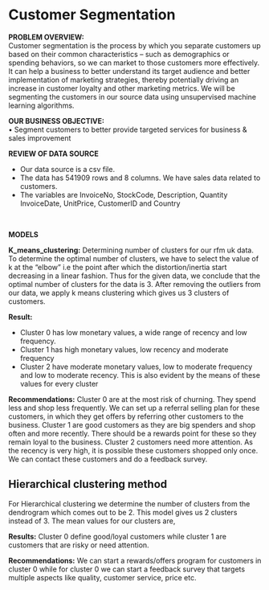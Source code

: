 # Customer Segmentation

**PROBLEM OVERVIEW:**</br>
Customer segmentation is the process by which you separate customers up based on their common characteristics – such as demographics or spending behaviors, so we can market to those customers more effectively. It can help a business to better understand its target audience and better implementation of marketing strategies, thereby potentially driving an increase in customer loyalty and other marketing metrics. 
We will be segmenting the customers in our source data using unsupervised machine learning algorithms.</br>

**OUR BUSINESS OBJECTIVE:** </br>
•	Segment customers to better provide targeted services for business & sales improvement

**REVIEW OF DATA SOURCE**
- Our data source is a csv file.
- The data has 541909 rows and 8 columns. We have sales data related to customers. 
- The variables are InvoiceNo, StockCode, Description, Quantity InvoiceDate, UnitPrice, CustomerID  and Country  

</br>

**MODELS**

**K_means_clustering:**
Determining number of clusters for our rfm uk data.
To determine the optimal number of clusters, we have to select the value of k at the “elbow” i.e the point after which the distortion/inertia start decreasing in a linear fashion. Thus for the given data, we conclude that the optimal number of clusters for the data is 3.
After removing the outliers from our data, we apply k means clustering which gives us 3 clusters of customers.

**Result:**
- Cluster 0 has low monetary values, a wide range of recency and low frequency. 
- Cluster 1 has high monetary values, low recency and moderate frequency
- Cluster 2 have moderate monetary values, low to moderate frequency and low to moderate recency. 
This is also evident by the means of these values for every cluster
 
**Recommendations:**
 Cluster 0 are at the most risk of churning. They spend less and shop less frequently.
We can set up a referral selling plan for these customers, in which they get offers by referring other customers to the business.
Cluster 1 are good customers as they are big spenders and shop often and more recently. There should be a rewards point for these so they remain loyal to the business.
Cluster 2  customers need more attention. As the recency is very high, it is possible these customers shopped only once. We can contact these customers and do a feedback survey.

## Hierarchical clustering method
For Hierarchical clustering we determine the number of clusters from the dendrogram which comes out to be 2.
This model gives us 2 clusters instead of 3.
The mean values for our clusters are,

 **Results:**
Cluster 0 define good/loyal customers while cluster 1 are customers that are risky or need attention.

**Recommendations:**
We can start a rewards/offers program for customers in cluster 0 while for cluster 0 we can start a feedback survey that targets multiple aspects like quality, customer service, price etc.
